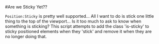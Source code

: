 #Are we Sticky Yet??

`Position:Sticky` is pretty well supported… All I want to do is stick one little thing to the top of the viewport… Is it too much to ask to know when something is sticking? This script attempts to add the class 'is-sticky' to sticky positioned elements when they 'stick' and remove it when they are no longer doing that.
